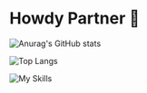 # Howdy Partner 👾 
![Anurag's GitHub stats](https://github-readme-stats.vercel.app/api?username=sherifElhabibi&theme=outrun&show_icons=true) 


![Top Langs](https://github-readme-stats.vercel.app/api/top-langs/?username=sherifElhabibi&layout=compact?theme=outrun)


![My Skills](https://skillicons.dev/icons?i=c,cpp,js,html,css,jquery,bootstrap,sass&theme=light)
